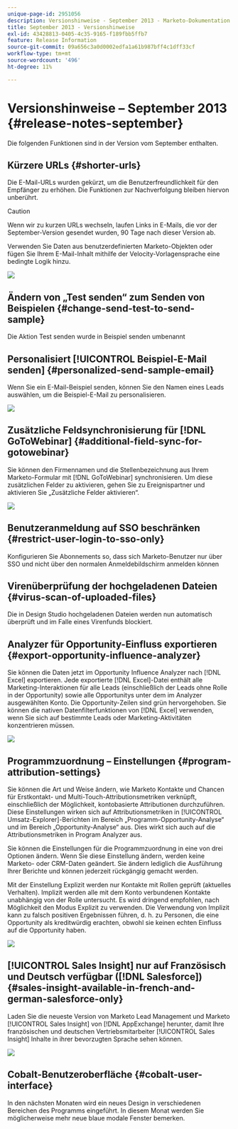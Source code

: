 ```yaml
---
unique-page-id: 2951056
description: Versionshinweise - September 2013 - Marketo-Dokumentation - Produktdokumentation
title: September 2013 - Versionshinweise
exl-id: 43428813-0405-4c35-9165-f189fbb5ffb7
feature: Release Information
source-git-commit: 09a656c3a0d0002edfa1a61b987bff4c1dff33cf
workflow-type: tm+mt
source-wordcount: '496'
ht-degree: 11%

---
```


# Versionshinweise – September 2013 {#release-notes-september}

Die folgenden Funktionen sind in der Version vom September enthalten.

## Kürzere URLs {#shorter-urls}

Die E-Mail-URLs wurden gekürzt, um die Benutzerfreundlichkeit für den Empfänger zu erhöhen. Die Funktionen zur Nachverfolgung bleiben hiervon unberührt.

>[!CAUTION]
>
>Wenn wir zu kurzen URLs wechseln, laufen Links in E-Mails, die vor der September-Version gesendet wurden, 90 Tage nach dieser Version ab.

Verwenden Sie Daten aus benutzerdefinierten Marketo-Objekten oder fügen Sie Ihrem E-Mail-Inhalt mithilfe der Velocity-Vorlagensprache eine bedingte Logik hinzu.

![](assets/image2014-9-22-17-3a10-3a56.png)

## Ändern von „Test senden“ zum Senden von Beispielen {#change-send-test-to-send-sample}

Die Aktion Test senden wurde in Beispiel senden umbenannt

## Personalisiert [!UICONTROL Beispiel-E-Mail senden] {#personalized-send-sample-email}

Wenn Sie ein E-Mail-Beispiel senden, können Sie den Namen eines Leads auswählen, um die Beispiel-E-Mail zu personalisieren.

![](assets/image2014-9-22-17-3a11-3a22.png)

## Zusätzliche Feldsynchronisierung für [!DNL GoToWebinar] {#additional-field-sync-for-gotowebinar}

Sie können den Firmennamen und die Stellenbezeichnung aus Ihrem Marketo-Formular mit [!DNL GoToWebinar] synchronisieren. Um diese zusätzlichen Felder zu aktivieren, gehen Sie zu Ereignispartner und aktivieren Sie „Zusätzliche Felder aktivieren“.

![](assets/image2014-9-22-17-3a11-3a53.png)

## Benutzeranmeldung auf SSO beschränken {#restrict-user-login-to-sso-only}

Konfigurieren Sie Abonnements so, dass sich Marketo-Benutzer nur über SSO und nicht über den normalen Anmeldebildschirm anmelden können

## Virenüberprüfung der hochgeladenen Dateien {#virus-scan-of-uploaded-files}

Die in Design Studio hochgeladenen Dateien werden nun automatisch überprüft und im Falle eines Virenfunds blockiert.

## Analyzer für Opportunity-Einfluss exportieren {#export-opportunity-influence-analyzer}

Sie können die Daten jetzt im Opportunity Influence Analyzer nach [!DNL Excel] exportieren. Jede exportierte [!DNL Excel]-Datei enthält alle Marketing-Interaktionen für alle Leads (einschließlich der Leads ohne Rolle in der Opportunity) sowie alle Opportunitys unter dem im Analyzer ausgewählten Konto. Die Opportunity-Zeilen sind grün hervorgehoben. Sie können die nativen Datenfilterfunktionen von [!DNL Excel] verwenden, wenn Sie sich auf bestimmte Leads oder Marketing-Aktivitäten konzentrieren müssen.

![](assets/image2014-9-22-17-3a12-3a23.png)

## Programmzuordnung – Einstellungen {#program-attribution-settings}

Sie können die Art und Weise ändern, wie Marketo Kontakte und Chancen für Erstkontakt- und Multi-Touch-Attributionsmetriken verknüpft, einschließlich der Möglichkeit, kontobasierte Attributionen durchzuführen. Diese Einstellungen wirken sich auf Attributionsmetriken in [!UICONTROL Umsatz-Explorer]-Berichten im Bereich „Programm-Opportunity-Analyse“ und im Bereich „Opportunity-Analyse“ aus. Dies wirkt sich auch auf die Attributionsmetriken in Program Analyzer aus.

Sie können die Einstellungen für die Programmzuordnung in eine von drei Optionen ändern. Wenn Sie diese Einstellung ändern, werden keine Marketo- oder CRM-Daten geändert. Sie ändern lediglich die Ausführung Ihrer Berichte und können jederzeit rückgängig gemacht werden.

Mit der Einstellung Explizit werden nur Kontakte mit Rollen geprüft (aktuelles Verhalten). Implizit werden alle mit dem Konto verbundenen Kontakte unabhängig von der Rolle untersucht. Es wird dringend empfohlen, nach Möglichkeit den Modus Explizit zu verwenden. Die Verwendung von Implizit kann zu falsch positiven Ergebnissen führen, d. h. zu Personen, die eine Opportunity als kreditwürdig erachten, obwohl sie keinen echten Einfluss auf die Opportunity haben.

![](assets/image2014-9-22-17-3a12-3a43.png)

## [!UICONTROL Sales Insight] nur auf Französisch und Deutsch verfügbar ([!DNL Salesforce]) {#sales-insight-available-in-french-and-german-salesforce-only}

Laden Sie die neueste Version von Marketo Lead Management und Marketo [!UICONTROL Sales Insight] von [!DNL AppExchange] herunter, damit Ihre französischen und deutschen Vertriebsmitarbeiter [!UICONTROL Sales Insight] Inhalte in ihrer bevorzugten Sprache sehen können.

![](assets/image2014-9-22-17-3a13-3a12.png)

## Cobalt-Benutzeroberfläche {#cobalt-user-interface}

In den nächsten Monaten wird ein neues Design in verschiedenen Bereichen des Programms eingeführt. In diesem Monat werden Sie möglicherweise mehr neue blaue modale Fenster bemerken.
